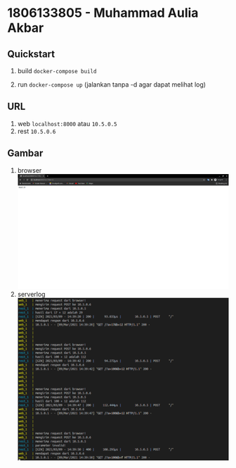 # 1806133805 - Muhammad Aulia Akbar

## Quickstart

1. build `docker-compose build`

2. run `docker-compose up` (jalankan tanpa -d agar dapat melihat log)

## URL

1. web `localhost:8000` atau `10.5.0.5`
2. rest `10.5.0.6`

## Gambar

1. browser  
![browser](browser.png)
2. serverlog  
![serverlog](serverlog.png)
